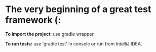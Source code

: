 # The very beginning of a great test framework (:
<b>To import the project</b>: use gradle wrapper.<p>
<b>To run tests:</b> use 'gradle test' in console or run from IntelliJ IDEA.
